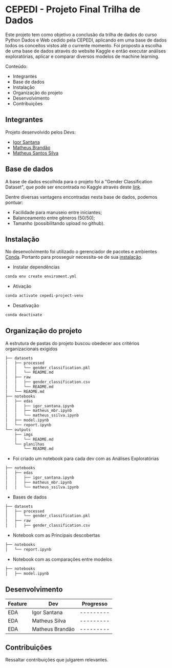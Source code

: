 # CEPEDI - Projeto Final Trilha de Dados

Este projeto tem como objetivo a conclusão da trilha de dados do curso Python Dados e Web cedido pela CEPEDI, aplicando em uma base de dados todos os conceitos vistos até o currente momento. Foi proposto a escolha de uma base de dados através do website Kaggle e então executar análises exploratórias, aplicar e comparar diversos modelos de machine learning.

Conteúdo:
- Integrantes
- Base de dados
- Instalação
- Organização do projeto
- Desenvolvimento
- Contribuições

## Integrantes

Projeto desenvolvido pelos Devs:

- [Igor Santana](https://github.com/igorssant)
- [Matheus Brandão](https://github.com/MatBrands)
- [Matheus Santos Silva](https://github.com/matheusssilva991)

## Base de dados

A base de dados escolhida para o projeto foi a "Gender Classification Dataset", que pode ser encontrada no Kaggle através deste [link](https://www.kaggle.com/datasets/elakiricoder/gender-classification-dataset).

Dentre diversas vantagens encontradas nesta base de dados, podemos pontuar:
- Facilidade para manuseio entre iniciantes;
- Balanceamento entre gêneros (50/50);
- Tamanho (possibilitando upload no github).

## Instalação

No desenvolvimento foi utilizado o gerenciador de pacotes e ambientes [Conda](https://conda.io/). Portanto para prosseguir necessita-se de sua [instalação](https://conda.io/projects/conda/en/latest/user-guide/install/index.html).

- Instalar dependências
```sh
conda env create enviroment.yml
```

- Ativação
```sh
conda activate cepedi-project-venv
```

- Desativação
```sh
conda deactivate
```

## Organização do projeto

A estrutura de pastas do projeto buscou obedecer aos critérios organizacionais exigidos

```sh
├── datasets
│   ├── processed
│   │   └── gender_classification.pkl
│   │   └── README.md
│   ├── raw
│   │   ├── gender_classification.csv
│   │   └── README.md
│   └── README.md
├── notebooks
│   ├── edas
│   │   ├── igor_santana.ipynb
│   │   ├── matheus_mbr.ipynb
│   │   └── matheus_ssilva.ipynb
│   ├── model.ipynb
│   └── report.ipynb
└── outputs
    ├── imgs
    │   └── README.md
    └── planilhas
        └── README.md
```

- Foi criado um notebook para cada dev com as Análises Exploratórias


```sh
├── notebooks
│   ├── edas
│   │   ├── igor_santana.ipynb
│   │   ├── matheus_mbr.ipynb
│   │   └── matheus_ssilva.ipynb
```

- Bases de dados 


```sh
├── datasets
│   ├── processed
│   │   └── gender_classification.pkl
│   ├── raw
│   │   ├── gender_classification.csv
```

- Notebook com as Principais descobertas


```sh
├── notebooks
│   └── report.ipynb
```

- Notebook com as comparações entre modelos


```sh
├── notebooks
│   ├── model.ipynb
```

## Desenvolvimento

| Feature | Dev | Progresso
| ------- | --- | ---------
| EDA | Igor Santana | ---------
| EDA | Matheus Silva | ---------
| EDA | Matheus Brandão | ---------

## Contribuições

Ressaltar contribuições que julgarem relevantes.